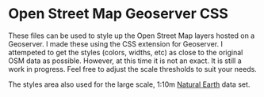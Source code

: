 # Open Street Map Geoserver CSS 

These files can be used to style up the Open Street Map layers hosted on a Geoserver.  I made these using the CSS
extension for Geoserver.  I attempeted to get the styles (colors, widths, etc) as close to the original OSM data as possible.  However, at this time it is not an exact. It is still a work in progress.  Feel free to adjust the scale thresholds to suit your needs.  

The styles area also used for the large scale, 1:10m [Natural Earth](http://www.naturalearthdata.com// "Title") data set. 
